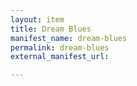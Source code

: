 ```yaml
---
layout: item
title: Dream Blues
manifest_name: dream-blues
permalink: dream-blues
external_manifest_url: 

---
```

<!-- Add an essay or interpretive material below this line,
using HTML or markdown.  Do not modify this file above this line -->
